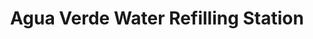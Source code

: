 ---
title: "Agua Verde Water Refilling Station"
url: /tanauan-leyte/agua-verde-water-refilling-station/
shop: water
---